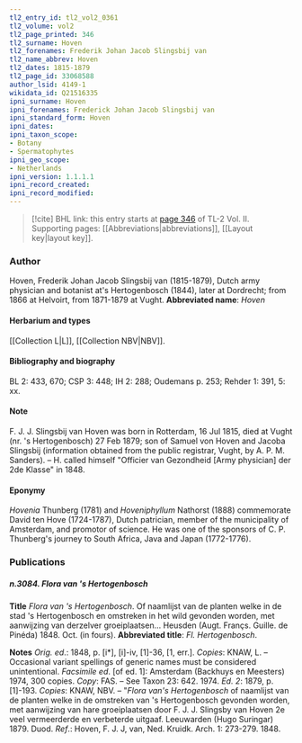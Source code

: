 ```yaml
---
tl2_entry_id: tl2_vol2_0361
tl2_volume: vol2
tl2_page_printed: 346
tl2_surname: Hoven
tl2_forenames: Frederik Johan Jacob Slingsbij van
tl2_name_abbrev: Hoven
tl2_dates: 1815-1879
tl2_page_id: 33068588
author_lsid: 4149-1
wikidata_id: Q21516335
ipni_surname: Hoven
ipni_forenames: Frederick Johan Jacob Slingsbij van
ipni_standard_form: Hoven
ipni_dates: 
ipni_taxon_scope: 
- Botany
- Spermatophytes
ipni_geo_scope: 
- Netherlands
ipni_version: 1.1.1.1
ipni_record_created: 
ipni_record_modified:
---
```



> [!cite] BHL link: this entry starts at [page 346](https://www.biodiversitylibrary.org/page/33068588) of TL-2 Vol. II.
> Supporting pages: [[Abbreviations|abbreviations]], [[Layout key|layout key]].

### Author

Hoven, Frederik Johan Jacob Slingsbij van (1815-1879), Dutch army physician and botanist at's Hertogenbosch (1844), later at Dordrecht; from 1866 at Helvoirt, from 1871-1879 at Vught. 
**Abbreviated name**: *Hoven*

#### Herbarium and types

[[Collection L|L]], [[Collection NBV|NBV]].

#### Bibliography and biography

BL 2: 433, 670; CSP 3: 448; IH 2: 288; Oudemans p. 253; Rehder 1: 391, 5: xx.

#### Note

F. J. J. Slingsbij van Hoven was born in Rotterdam, 16 Jul 1815, died at Vught (nr. 's Hertogenbosch) 27 Feb 1879; son of Samuel von Hoven and Jacoba Slingsbij (information obtained from the public registrar, Vught, by A. P. M. Sanders). – H. called himself "Officier van Gezondheid \[Army physician\] der 2de Klasse" in 1848.

#### Eponymy

*Hovenia* Thunberg (1781) and *Hoveniphyllum* Nathorst (1888) commemorate David ten Hove (1724-1787), Dutch patrician, member of the municipality of Amsterdam, and promotor of science. He was one of the sponsors of C. P. Thunberg's journey to South Africa, Java and Japan (1772-1776).

### Publications

##### n.3084. Flora van 's Hertogenbosch

**Title**
*Flora van 's Hertogenbosch*. Of naamlijst van de planten welke in de stad 's Hertogenbosch en omstreken in het wild gevonden worden, met aanwijzing van derzelver groeiplaatsen... Heusden (Augt. Françs. Guille. de Pinéda) 1848. Oct. (in fours).
**Abbreviated title**: *Fl. Hertogenbosch*.

**Notes**
*Orig. ed*.: 1848, p. \[i\*\], \[i\]-iv, \[1\]-36, \[1, err.\]. *Copies*: KNAW, L. – Occasional variant spellings of generic names must be considered unintentional.
*Facsimile ed*. \[of ed. 1\]: Amsterdam (Backhuys en Meesters) 1974, 300 copies. *Copy*: FAS. – See Taxon 23: 642. 1974.
*Ed. 2*: 1879, p. \[1\]-193. *Copies*: KNAW, NBV. – "*Flora van's Hertogenbosch* of naamlijst van de planten welke in de omstreken van 's Hertogenbosch gevonden worden, met aanwijzing van hare groeiplaatsen door F. J. J. Slingsby van Hoven 2e veel vermeerderde en verbeterde uitgaaf. Leeuwarden (Hugo Suringar) 1879. Duod.
*Ref*.: Hoven, F. J. J, van, Ned. Kruidk. Arch. 1: 273-279. 1848.

